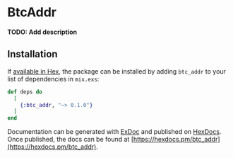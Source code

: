 # BtcAddr

**TODO: Add description**

## Installation

If [available in Hex](https://hex.pm/docs/publish), the package can be installed
by adding `btc_addr` to your list of dependencies in `mix.exs`:

```elixir
def deps do
  [
    {:btc_addr, "~> 0.1.0"}
  ]
end
```

Documentation can be generated with [ExDoc](https://github.com/elixir-lang/ex_doc)
and published on [HexDocs](https://hexdocs.pm). Once published, the docs can
be found at [https://hexdocs.pm/btc_addr](https://hexdocs.pm/btc_addr).


